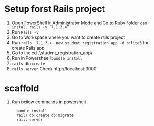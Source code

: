 # Setup forst Rails project
1. Open PowerShell in Administrator Mode and Go to Ruby Folder
  ```gem install rails -v “7.1.3.4”```
2. Run ```Rails -v```
3. Go to Workspace where you want to create rails project
4. Run ```rails _7.1.3.4_ new student_registration_app -d sqlite3``` for create Rails app
5. Go to the cd .\student_registration_app\
6. Run in Powersheell ```bundle install```
7. ```rails db:create```
8. ```rails server```
Check http://localhost:3000

# scaffold
1. Run bellow commands in powershell
    ```rails generate scaffold Student enrollment_number:string first_name:string last_name:string date_of_birth:date email:string phone:string
      bundle install
      rails db:create db:migrate
      rails server```
